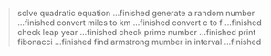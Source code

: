 > solve quadratic equation              ...finished
> generate a random number              ...finished
> convert miles to km                   ...finished
> convert c to f                        ...finished
> check leap year                       ...finished
> check prime number                    ...finished
> print fibonacci                       ...finished
> find armstrong mumber in interval     ...finished